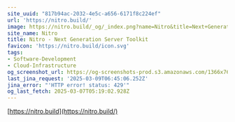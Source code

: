 ```yaml
---
site_uuid: "817b94ac-2032-4e5c-a656-6171f8c224ef"
url: 'https://nitro.build/'
image: https://nitro.build/_og/_index.png?name=Nitro&title=Next+Generation+Server+Toolkit&description=Create+web+servers+with+everything+you+need+and+deploy+them+wherever+you+prefer.
site_name: Nitro
title: Nitro - Next Generation Server Toolkit
favicon: 'https://nitro.build/icon.svg'
tags:
- Software-Development
- Cloud-Infrastructure
og_screenshot_url: https://og-screenshots-prod.s3.amazonaws.com/1366x768/80/false/65242f9d51f87d4892da164ddc821c79ee82d83dcabb324126eb6b4b42f30e94.jpeg
last_jina_request: '2025-03-09T06:45:06.252Z'
jina_error: "'HTTP error! status: 429'"
og_last_fetch: 2025-03-07T05:19:02.928Z
---
```



[https://nitro.build](https://nitro.build/)

